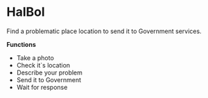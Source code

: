 # HalBol
Find a problematic place location to send it to Government services.

**Functions**
- Take a photo
- Check it`s location
- Describe your problem
- Send it to Government
- Wait for response

